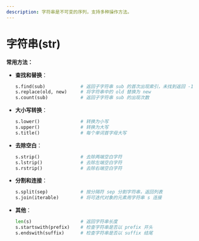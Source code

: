 ```yaml
---
description: 字符串是不可变的序列，支持多种操作方法。
---
```


# 字符串(str)

**常用方法：**

*   **查找和替换**：

    ```python
    s.find(sub)             # 返回子字符串 sub 的首次出现索引，未找到返回 -1
    s.replace(old, new)     # 将字符串中的 old 替换为 new
    s.count(sub)            # 返回子字符串 sub 的出现次数
    ```
*   **大小写转换**：

    ```python
    s.lower()               # 转换为小写
    s.upper()               # 转换为大写
    s.title()               # 每个单词首字母大写
    ```
*   **去除空白**：

    ```python
    s.strip()               # 去除两端空白字符
    s.lstrip()              # 去除左端空白字符
    s.rstrip()              # 去除右端空白字符
    ```
*   **分割和连接**：

    ```python
    s.split(sep)            # 按分隔符 sep 分割字符串，返回列表
    s.join(iterable)        # 将可迭代对象的元素用字符串 s 连接
    ```
*   **其他**：

    ```python
    len(s)                  # 返回字符串长度
    s.startswith(prefix)    # 检查字符串是否以 prefix 开头
    s.endswith(suffix)      # 检查字符串是否以 suffix 结尾
    ```
